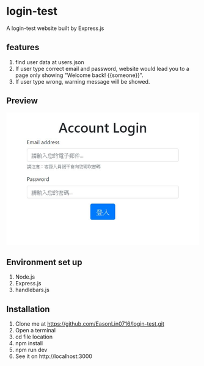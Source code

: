 # login-test
A login-test website built by Express.js

## features
1. find user data at users.json
2. If user type correct email and password, website would lead you to a page only showing "Welcome back! {{someone}}".
3. If user type wrong, warning message will be showed.

## Preview
![Cover](https://github.com/EasonLin0716/login-test/blob/master/previews/login-test-preview.JPG)

## Environment set up
1. Node.js
2. Express.js
3. handlebars.js

## Installation
1. Clone me at https://github.com/EasonLin0716/login-test.git
2. Open a terminal
3. cd file location
4. npm install
5. npm run dev
6. See it on http://localhost:3000
